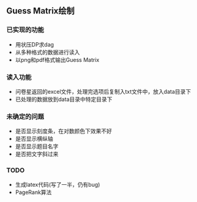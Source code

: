 ## Guess Matrix绘制

### 已实现的功能

- 用状压DP求dag
- 从多种格式的数据进行读入
- 以png和pdf格式输出Guess Matrix

### 读入功能

- 问卷星返回的excel文件，处理完选项后复制入txt文件中，放入data目录下
- 已处理的数据放到data目录中特定目录下

### 未确定的问题

- 是否显示刻度条，在对数颜色下效果不好
- 是否显示横纵轴
- 是否显示题目名字
- 是否把文字斜过来

### TODO

- 生成latex代码(写了一半，仍有bug)
- PageRank算法